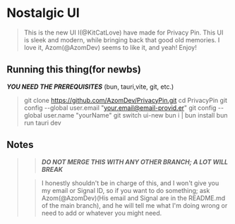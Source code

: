 # Nostalgic UI
> This is the new UI I(@KitCatLove) have made for Privacy Pin.
> This UI is sleek and modern, while bringing back that good old memories.
> I love it, Azom(@AzomDev) seems to like it, and yeah! Enjoy!

## Running this thing(for newbs)
_**YOU NEED THE PREREQUISITES**_
(bun, tauri,vite, git, etc.)

> git clone https://github.com/AzomDev/PrivacyPin.git
> cd PrivacyPin
> git config --global user.email "your.email@email-provid.er"
> git config --global user.name "yourName"
> git switch ui-new
> bun i |  bun install
> bun run tauri dev

## Notes
> > _**DO NOT MERGE THIS WITH ANY OTHER BRANCH; A LOT WILL BREAK**_
> 
> > I honestly shouldn't be in charge of this, and I won't give you my email or Signal ID, so if you want to do something; ask Azom(@AzomDev)(His email and Signal are in the README.md of the main branch), and he will tell me what I'm doing wrong or need to add or whatever you might need.
